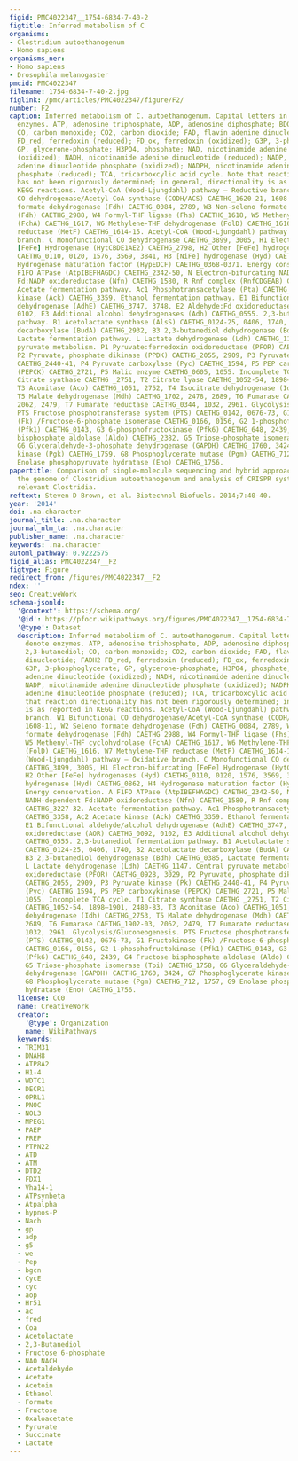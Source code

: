 ```yaml
---
figid: PMC4022347__1754-6834-7-40-2
figtitle: Inferred metabolism of C
organisms:
- Clostridium autoethanogenum
- Homo sapiens
organisms_ner:
- Homo sapiens
- Drosophila melanogaster
pmcid: PMC4022347
filename: 1754-6834-7-40-2.jpg
figlink: /pmc/articles/PMC4022347/figure/F2/
number: F2
caption: Inferred metabolism of C. autoethanogenum. Capital letters in brown denote
  enzymes. ATP, adenosine triphosphate, ADP, adenosine diphosphate; BDO, 2,3-butanediol;
  CO, carbon monoxide; CO2, carbon dioxide; FAD, flavin adenine dinucleotide; FADH2
  FD_red, ferredoxin (reduced); FD_ox, ferredoxin (oxidized); G3P, 3-phosphoglycerate;
  GP, glycerone-phosphate; H3PO4, phosphate; NAD, nicotinamide adenine dinucleotide
  (oxidized); NADH, nicotinamide adenine dinucleotide (reduced); NADP, nicotinamide
  adenine dinucleotide phosphate (oxidized); NADPH, nicotinamide adenine dinucleotide
  phosphate (reduced); TCA, tricarboxcylic acid cycle. Note that reaction directionality
  has not been rigorously determined; in general, directionality is as reported in
  KEGG reactions. Acetyl-CoA (Wood-Ljungdahl) pathway – Reductive branch. W1 Bifunctional
  CO dehydrogenase/Acetyl-CoA synthase (CODH/ACS) CAETHG_1620-21, 1608-11, W2 Seleno
  formate dehydrogenase (Fdh) CAETHG_0084, 2789, W3 Non-seleno formate dehydrogenase
  (Fdh) CAETHG_2988, W4 Formyl-THF ligase (Fhs) CAETHG_1618, W5 Methenyl-THF cyclohydrolase
  (FchA) CAETHG_1617, W6 Methylene-THF dehydrogenase (FolD) CAETHG_1616, W7 Methylene-THF
  reductase (MetF) CAETHG_1614-15. Acetyl-CoA (Wood-Ljungdahl) pathway – Oxidative
  branch. C Monofunctional CO dehydrogenase CAETHG_3899, 3005, H1 Electron-bifurcating
  [FeFe] Hydrogenase (HytCBDE1AE2) CAETHG_2798, H2 Other [FeFe] hydrogenases (Hyd)
  CAETHG_0110, 0120, 1576, 3569, 3841, H3 [NiFe] hydrogenase (Hyd) CAETHG_0862, H4
  Hydrogenase maturation factor (HypEDCF) CAETHG_0368-0371. Energy conservation. A
  F1FO ATPase (AtpIBEFHAGDC) CAETHG_2342-50, N Electron-bifurcating NADH-dependent
  Fd:NADP oxidoreductase (Nfn) CAETHG_1580, R Rnf complex (RnfCDGEAB) CAETHG_3227-32.
  Acetate fermentation pathway. Ac1 Phosphotransacetylase (Pta) CAETHG_3358, Ac2 Acetate
  kinase (Ack) CAETHG_3359. Ethanol fermentation pathway. E1 Bifunctional aldehyde/alcohol
  dehydrogenase (AdhE) CAETHG_3747, 3748, E2 Aldehyde:Fd oxidoreductase (AOR) CAETHG_0092,
  0102, E3 Additional alcohol dehydrogenases (Adh) CAETHG_0555. 2,3-butanediol fermentation
  pathway. B1 Acetolactate synthase (AlsS) CAETHG_0124-25, 0406, 1740, B2 Acetolactate
  decarboxylase (BudA) CAETHG_2932, B3 2,3-butanediol dehydrogenase (Bdh) CAETHG_0385,
  Lactate fermentation pathway. L Lactate dehydrogenase (Ldh) CAETHG_1147. Central
  pyruvate metabolism. P1 Pyruvate:ferredoxin oxidoreductase (PFOR) CAETHG_0928, 3029,
  P2 Pyruvate, phosphate dikinase (PPDK) CAETHG_2055, 2909, P3 Pyruvate kinase (Pk)
  CAETHG_2440-41, P4 Pyruvate carboxylase (Pyc) CAETHG_1594, P5 PEP carboxykinase
  (PEPCK) CAETHG_2721, P5 Malic enzyme CAETHG_0605, 1055. Incomplete TCA cycle. T1
  Citrate synthase CAETHG _2751, T2 Citrate lyase CAETHG_1052-54, 1898–1901, 2480-83,
  T3 Aconitase (Aco) CAETHG_1051, 2752, T4 Isocitrate dehydrogenase (Idh) CAETHG_2753,
  T5 Malate dehydrogenase (Mdh) CAETHG_1702, 2478, 2689, T6 Fumarase CAETHG_1902-03,
  2062, 2479, T7 Fumarate reductase CAETHG_0344, 1032, 2961. Glycolysis/Gluconeogenesis.
  PTS Fructose phosphotransferase system (PTS) CAETHG_0142, 0676-73, G1 Fructokinase
  (Fk) /Fructose-6-phosphate isomerase CAETHG_0166, 0156, G2 1-phosphofructokinase
  (Pfk1) CAETHG_0143, G3 6-phosphofructokinase (Pfk6) CAETHG_648, 2439, G4 Fructose
  bisphosphate aldolase (Aldo) CAETHG_2382, G5 Triose-phosphate isomerase (Tpi) CAETHG_1758,
  G6 Glyceraldehyde-3-phosphate dehydrogenase (GAPDH) CAETHG_1760, 3424, G7 Phosphoglycerate
  kinase (Pgk) CAETHG_1759, G8 Phosphoglycerate mutase (Pgm) CAETHG_712, 1757, G9
  Enolase phosphopyruvate hydratase (Eno) CAETHG_1756.
papertitle: Comparison of single-molecule sequencing and hybrid approaches for finishing
  the genome of Clostridium autoethanogenum and analysis of CRISPR systems in industrial
  relevant Clostridia.
reftext: Steven D Brown, et al. Biotechnol Biofuels. 2014;7:40-40.
year: '2014'
doi: .na.character
journal_title: .na.character
journal_nlm_ta: .na.character
publisher_name: .na.character
keywords: .na.character
automl_pathway: 0.9222575
figid_alias: PMC4022347__F2
figtype: Figure
redirect_from: /figures/PMC4022347__F2
ndex: ''
seo: CreativeWork
schema-jsonld:
  '@context': https://schema.org/
  '@id': https://pfocr.wikipathways.org/figures/PMC4022347__1754-6834-7-40-2.html
  '@type': Dataset
  description: Inferred metabolism of C. autoethanogenum. Capital letters in brown
    denote enzymes. ATP, adenosine triphosphate, ADP, adenosine diphosphate; BDO,
    2,3-butanediol; CO, carbon monoxide; CO2, carbon dioxide; FAD, flavin adenine
    dinucleotide; FADH2 FD_red, ferredoxin (reduced); FD_ox, ferredoxin (oxidized);
    G3P, 3-phosphoglycerate; GP, glycerone-phosphate; H3PO4, phosphate; NAD, nicotinamide
    adenine dinucleotide (oxidized); NADH, nicotinamide adenine dinucleotide (reduced);
    NADP, nicotinamide adenine dinucleotide phosphate (oxidized); NADPH, nicotinamide
    adenine dinucleotide phosphate (reduced); TCA, tricarboxcylic acid cycle. Note
    that reaction directionality has not been rigorously determined; in general, directionality
    is as reported in KEGG reactions. Acetyl-CoA (Wood-Ljungdahl) pathway – Reductive
    branch. W1 Bifunctional CO dehydrogenase/Acetyl-CoA synthase (CODH/ACS) CAETHG_1620-21,
    1608-11, W2 Seleno formate dehydrogenase (Fdh) CAETHG_0084, 2789, W3 Non-seleno
    formate dehydrogenase (Fdh) CAETHG_2988, W4 Formyl-THF ligase (Fhs) CAETHG_1618,
    W5 Methenyl-THF cyclohydrolase (FchA) CAETHG_1617, W6 Methylene-THF dehydrogenase
    (FolD) CAETHG_1616, W7 Methylene-THF reductase (MetF) CAETHG_1614-15. Acetyl-CoA
    (Wood-Ljungdahl) pathway – Oxidative branch. C Monofunctional CO dehydrogenase
    CAETHG_3899, 3005, H1 Electron-bifurcating [FeFe] Hydrogenase (HytCBDE1AE2) CAETHG_2798,
    H2 Other [FeFe] hydrogenases (Hyd) CAETHG_0110, 0120, 1576, 3569, 3841, H3 [NiFe]
    hydrogenase (Hyd) CAETHG_0862, H4 Hydrogenase maturation factor (HypEDCF) CAETHG_0368-0371.
    Energy conservation. A F1FO ATPase (AtpIBEFHAGDC) CAETHG_2342-50, N Electron-bifurcating
    NADH-dependent Fd:NADP oxidoreductase (Nfn) CAETHG_1580, R Rnf complex (RnfCDGEAB)
    CAETHG_3227-32. Acetate fermentation pathway. Ac1 Phosphotransacetylase (Pta)
    CAETHG_3358, Ac2 Acetate kinase (Ack) CAETHG_3359. Ethanol fermentation pathway.
    E1 Bifunctional aldehyde/alcohol dehydrogenase (AdhE) CAETHG_3747, 3748, E2 Aldehyde:Fd
    oxidoreductase (AOR) CAETHG_0092, 0102, E3 Additional alcohol dehydrogenases (Adh)
    CAETHG_0555. 2,3-butanediol fermentation pathway. B1 Acetolactate synthase (AlsS)
    CAETHG_0124-25, 0406, 1740, B2 Acetolactate decarboxylase (BudA) CAETHG_2932,
    B3 2,3-butanediol dehydrogenase (Bdh) CAETHG_0385, Lactate fermentation pathway.
    L Lactate dehydrogenase (Ldh) CAETHG_1147. Central pyruvate metabolism. P1 Pyruvate:ferredoxin
    oxidoreductase (PFOR) CAETHG_0928, 3029, P2 Pyruvate, phosphate dikinase (PPDK)
    CAETHG_2055, 2909, P3 Pyruvate kinase (Pk) CAETHG_2440-41, P4 Pyruvate carboxylase
    (Pyc) CAETHG_1594, P5 PEP carboxykinase (PEPCK) CAETHG_2721, P5 Malic enzyme CAETHG_0605,
    1055. Incomplete TCA cycle. T1 Citrate synthase CAETHG _2751, T2 Citrate lyase
    CAETHG_1052-54, 1898–1901, 2480-83, T3 Aconitase (Aco) CAETHG_1051, 2752, T4 Isocitrate
    dehydrogenase (Idh) CAETHG_2753, T5 Malate dehydrogenase (Mdh) CAETHG_1702, 2478,
    2689, T6 Fumarase CAETHG_1902-03, 2062, 2479, T7 Fumarate reductase CAETHG_0344,
    1032, 2961. Glycolysis/Gluconeogenesis. PTS Fructose phosphotransferase system
    (PTS) CAETHG_0142, 0676-73, G1 Fructokinase (Fk) /Fructose-6-phosphate isomerase
    CAETHG_0166, 0156, G2 1-phosphofructokinase (Pfk1) CAETHG_0143, G3 6-phosphofructokinase
    (Pfk6) CAETHG_648, 2439, G4 Fructose bisphosphate aldolase (Aldo) CAETHG_2382,
    G5 Triose-phosphate isomerase (Tpi) CAETHG_1758, G6 Glyceraldehyde-3-phosphate
    dehydrogenase (GAPDH) CAETHG_1760, 3424, G7 Phosphoglycerate kinase (Pgk) CAETHG_1759,
    G8 Phosphoglycerate mutase (Pgm) CAETHG_712, 1757, G9 Enolase phosphopyruvate
    hydratase (Eno) CAETHG_1756.
  license: CC0
  name: CreativeWork
  creator:
    '@type': Organization
    name: WikiPathways
  keywords:
  - TRIM31
  - DNAH8
  - ATP8A2
  - H1-4
  - WDTC1
  - DECR1
  - OPRL1
  - PNOC
  - NOL3
  - MPEG1
  - PAEP
  - PREP
  - PTPN22
  - ATD
  - ATM
  - DTD2
  - FDX1
  - Vha14-1
  - ATPsynbeta
  - Atpalpha
  - hypnos-P
  - Nach
  - gp
  - adp
  - g5
  - we
  - Pep
  - bgcn
  - CycE
  - cyc
  - aop
  - Hr51
  - ac
  - fred
  - Coa
  - Acetolactate
  - 2,3-Butanediol
  - Fructose 6-phosphate
  - NAO NACH
  - Acetaldehyde
  - Acetate
  - Acetoin
  - Ethanol
  - Formate
  - Fructose
  - Oxaloacetate
  - Pyruvate
  - Succinate
  - Lactate
---
```

